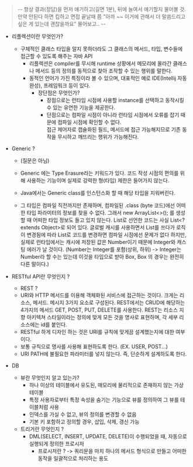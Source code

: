 >-- 항상 결과(정답)을 먼저 얘기하고(길면 1분), 뒤에 늘여서 얘기할지 물어볼 것. 만약 안된다 하면 킵하고 면접 끝날때 쯤
"아까 ~~ 이거에 관해서 더 말씀드리고 싶은 게 있는데 괜찮을까요" 물어보고.. --

- 리플렉션이란 무엇인가?
    - 구체적인 클래스 타입을 알지 못하더라도 그 클래스의 메서드, 타입, 변수들에 접근할 수 있도록 해주는 자바 API
        -  리플렉션은 compiler를 무시해 runtime 상황에서 메모리에 올라간 클래스나
           메서드 등의 정의를 동적으로 찾아 조작할 수 있는 행위를 말한다.
        - 동적인 언어가 가진 특징이라 볼 수 있으며, 대표적인 예로 IDE(Intellij 자동완성), 프레임워크 등이 있다.
          - 장단점은 무엇인가?
            - 장점으로는 런타임 시점에 사용할 instance를 선택하고 동작시킬 수 있는 유연한 기능을 제공한다.
            - 단점으로는 컴파일 시점이 아니라 런타임 시점에서 오류를 잡기 때문에 컴파일 시점에 확인할 수 없다.<br>
              접근 제어자로 캡슐화된 필드, 메서드에 접근 가능해지므로 기존 동작을 무시하고 깨뜨리는 행위가 가능해진다.
- Generic ?
    - (질문은 아님)
    - Generic 에는 Type Erasure라는 키워드가 있다. 코드 작성 시점의 편의를 위해 사용하는 기능이며
      실제로 강력한 형(타입) 제한은 들어가지 않는다.

    - Java에서는 Generic class를 인스턴스화 할 때 해당 타입을 지워버린다.
    - 그 타입은 컴파일 직전까지만 존재하며, 컴파일된 .class (byte 코드)에선 어떠한 타입 파라미터의 정보를 찾을 수 없다.
      그래서 new ArrayList<>(); 를 생성할 때 어떠한 타입 정보도 들고 있지 않는다.
      List<T>로 선언한 코드는 사실 List<? extends Object>로 되어 있다.
      글로벌 캐시를 사용하면서 List<Integer>를 쓰다가 로직이 변경됨에 따라 List<Number>로 코드를
      변경하면 컴파일 시점에선 문제가 없다 하지만, 실제로 런타임에서는 캐시에 저장된 값은 Number이기 때문에
      Integer와 캐스팅 에러가 날 것이다. (Number는 Integer를 포함(상위, 하위) -> Integer는 Number라 할 수는 있는데
      이것을 타입으로 받아 Box<Integer>, Box<Number> 의 경우는 완전히 다른 말이다.)


- RESTful API란 무엇인지 ?
    -  REST ?
    - URI와 HTTP 메서드를 이용해 객체화된 서비스에 접근하는 것이다. 크게는 리소스, 메서드. 메시지 3가지 요소로 구성된다.
      REST에서는 CRUD에 해당하는 4가지의 메서드 GET, POST, PUT, DELETE를 사용한다. REST는 리소스 지향 아키텍쳐 스타일이라는 정의에 맞게
      모든 것을 명사로 표현하며, 각 세부 리소스에는 id를 붙인다.
    - RESTful 하게 디자인 하는 것은 URI를 규칙에 맞게끔 설계했는지에 대한 여부이다.
    - 보통 규칙으로 명사를 사용해 표현하도록 한다. (EX. USER, POST...)
    - URI PATH에 불필요한 파라미터를 넣지 않는다. 즉, 단순하게 설계하도록 한다.

- DB
    - 뷰란 무엇인지 알고 있는가?
        - 하나 이상의 테이블에서 유도된, 매모리에 물리적으로 존재하지 않는 가상 테이블
        - 특정 사용자로부터 특정 속성을 숨기는 기능으로 뷰를 정의하여 그 뷰를 테이블처럼 사용
        - 인덱스를 가실 수 없고, 뷰의 정의를 변경할 수 없음
        - 기본 키 포함하고 정의할 경우, 삽입, 삭제, 갱신 가능
    - 트리거란 무엇인지 ?
        - DML(SELECT, INSERT, UPDATE, DELETE)이 수행되었을 때, 자동으로 실행되게 정의한 프로시저
            - 프로시저란 ? -> 쿼리문을 마치 하나의 메서드 형식으로 만들고 어떠한 동작을 일괄적으로 처리하는 용도